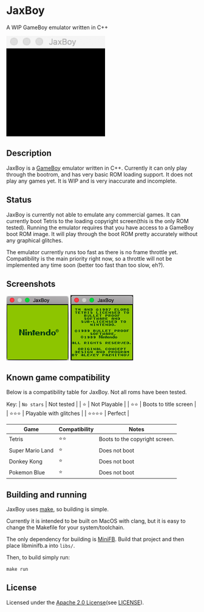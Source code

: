# JaxBoy
A WIP GameBoy emulator written in C++

![animated](screenshots/startup.gif)

## Description

JaxBoy is a [GameBoy](https://en.wikipedia.org/wiki/Game_Boy) emulator written in C++. Currently it can only play through the bootrom, and has very basic ROM loading support. It does not play any games yet. It is WIP and is very inaccurate and incomplete.

## Status

JaxBoy is currently not able to emulate any commercial games. It can currently boot Tetris to the loading copyright screen(this is the only ROM tested). Running the emulator requires that you have access to a GameBoy boot ROM image. It will play through the boot ROM pretty accurately without any graphical glitches.

The emulator currently runs too fast as there is no frame throttle yet. Compatibility is the main priority right now, so a throttle will not be implemented any time soon (better too fast than too slow, eh?).

## Screenshots

![bootrom](screenshots/bootrom.png)
![tetris](screenshots/tetris_launch.png)

## Known game compatibility

Below is a compatibility table for JaxBoy.
Not all roms have been tested.

Key:
| `No stars` | Not tested |
| :star: | Not Playable |
| :star::star: | Boots to title screen |
| :star::star::star: | Playable with glitches |
| :star::star::star::star: | Perfect |

| Game | Compatibility | Notes |
| --- | --- | --- |
| Tetris | :star::star: | Boots to the copyright screen. |
| Super Mario Land | :star: | Does not boot |
| Donkey Kong | :star: | Does not boot |
| Pokemon Blue | :star: | Does not boot |

## Building and running

JaxBoy uses [make](https://www.gnu.org/software/make/), so building is simple.

Currently it is intended to be built on MacOS with clang, but it is easy to change the Makefile for your system/toolchain.

The only dependency for building is [MiniFB](https://github.com/emoon/minifb). Build that project and then place libminifb.a into `libs/`.

Then, to build simply run:
```
make run
```

## License

Licensed under the [Apache 2.0 License](http://www.apache.org/licenses/LICENSE-2.0)(see [LICENSE](LICENSE)).
